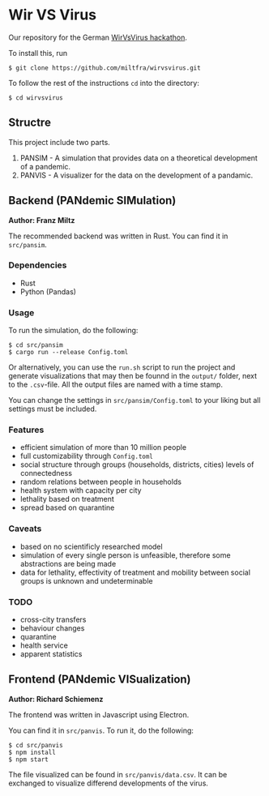 # Wir VS Virus
Our repository for the German [WirVsVirus hackathon](https://wirvsvirushackathon.org).

To install this, run
```
$ git clone https://github.com/miltfra/wirvsvirus.git
```

To follow the rest of the instructions `cd` into the directory:
```
$ cd wirvsvirus
```

## Structre

This project include two parts.

1. PANSIM - A simulation that provides data on a theoretical development of a pandemic.
2. PANVIS - A visualizer for the data on the development of a pandamic.


## Backend (PANdemic SIMulation)

**Author: Franz Miltz**

The recommended backend was written in Rust. You can find it in `src/pansim`. 

### Dependencies 

- Rust
- Python (Pandas)

### Usage

To run the simulation, do the following:
```
$ cd src/pansim
$ cargo run --release Config.toml
```

Or alternatively, you can use the `run.sh` script to run the project and generate visualizations that may then be founnd in the `output/` folder, next to the `.csv`-file. All the output files are named with a time stamp.

You can change the settings in `src/pansim/Config.toml` to your liking but all settings must be included.


### Features

- efficient simulation of more than 10 million people
- full customizability through `Config.toml`
- social structure through groups (households, districts, cities) levels of connectedness
- random relations between people in households
- health system with capacity per city
- lethality based on treatment
- spread based on quarantine

### Caveats

- based on no scientificly researched model
- simulation of every single person is unfeasible, therefore some abstractions are being made
- data for lethality, effectivity of treatment and mobility between social groups is unknown and undeterminable

### TODO

- cross-city transfers
- behaviour changes
- quarantine
- health service
- apparent statistics

## Frontend (PANdemic VISualization)

**Author: Richard Schiemenz**

The frontend was written in Javascript using Electron.

You can find it in `src/panvis`. To run it, do the following:
```
$ cd src/panvis
$ npm install
$ npm start
```
The file visualized can be found in `src/panvis/data.csv`. It can be exchanged to visualize differend developments of the virus.

